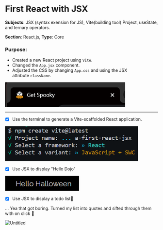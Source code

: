 # First React with JSX

**Subjects**: JSX (syntax exension for JS), Vite(building tool) Project, useState, and ternary operators.

**Section**: React.js, **Type**: Core

### Purpose:

- Created a new React project using `Vite`.
- Changed the `App.jsx` component.
- Adjusted the CSS by changing `App.css` and using the JSX attribute `className`.

![Untitled](./src/assets/Untitled.png)

---

- [x]  Use the terminal to generate a Vite-scaffolded React application.

![Untitled](./src/assets/Untitled%201.png)

- [x]  Use JSX to display "Hello Dojo"

![Untitled](./src/assets/Untitled%202.png)

- [x]  Use JSX to display a todo list🔮

… Yea that got boring. Turned my list into quotes and sifted through them with on click 🔮

![Untitled](./src/assets/Untitled.gif)